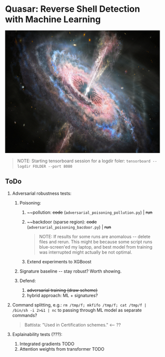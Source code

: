 # Quasar: Reverse Shell Detection with Machine Learning

<img src="img/quasaroutflow.png" height="400">

> NOTE: Starting tensorboard session for a logdir foler: `tensorboard --logdir FOLDER --port 8080`

## ToDo

1. Adversarial robustness tests:
   1. Poisoning:
      1. ~~pollution: ~~code~~ (`adversarial_poisoning_pollution.py`) | ~~run~~
      2. ~~backdoor (sparse region): ~~code~~ (`adversarial_poisoning_bacdoor.py`) | ~~run~~

         > NOTE: If results for some runs are anomalous -- delete files and rerun. This might be because some script runs blue-screen'ed my laptop, and best model from training was interrupted might actually be not optimal.

      3. Extend experiments to XGBoost

   2. Signature baseline -- stay robust? Worth showing.
   3. Defend:
      1. ~~adversarial training (draw scheme)~~
      2. hybrid approach: ML + signatures?

2. Command splitting, e.g.: `rm /tmp/f; mkfifo /tmp/f; cat /tmp/f | /bin/sh -i 2>&1 | nc` to passing through ML model as separate commands?
   > Battista: "Used in Certification schemes." <-- ??

3. Explainability tests (???):
   1. Integrated gradients TODO
   2. Attention weights from transformer TODO
